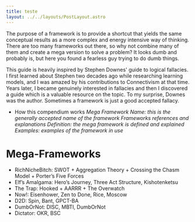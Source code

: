 ```yaml
---
title: teste
layout: ../../layouts/PostLayout.astro
---
```


The purpose of a framework is to provide a shortcut that yields the same conceptual results as a more complex and energy intensive way of thinking. There are too many frameworks out there, so why not combine many of them and create a mega version to solve a problem? It looks dumb and probably is, but here you found a fearless guy trying to do dumb things. 
    
This guide is heavily inspired by Stephen Downes' guide to logical fallacies. I first learned about Stephen two decades ago while researching learning models, and I was amazed by his contributions to Connectivism at that time. Years later, I became genuinely interested in fallacies and then I discovered a guide which is a valuable resource on the topic. To my surprise, Downes was the author. Sometimes a framework is just a good accepted fallacy. 
    
    
- How this compendium works
*Mega Framework Name: this is the generally accepted name of the framework*
*Frameworks references and explanations*
*Definition: the mega framework is defined and explained*
*Examples: examples of the framework in use* 
    
    
# Mega-Frameworks 
- RichNicheBitch: SWOT + Aggregation Theory + Crossing the Chasm Model + Porter’s Five Forces 
- Elf’s Amalgama: Hero’s Journey, Three Act Structure, Kishotenketsu 
- The Trap: Hooked + AARRR + The Overwatch
- Now!: Eisenhower, Zen to Done, Rice, Moscow
- D2D: Spin, Bant, GPCT-BA
- DumbOrNot: DISC, MBTI, DumbOrNot
- Dictator: OKR, BSC


